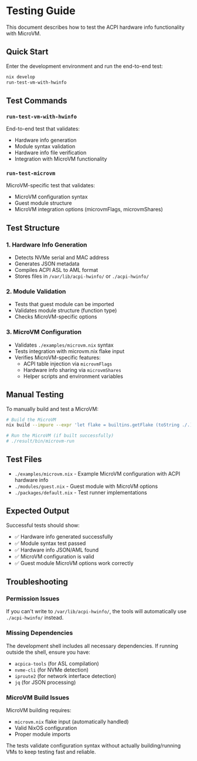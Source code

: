 # Testing Guide

This document describes how to test the ACPI hardware info functionality with MicroVM.

## Quick Start

Enter the development environment and run the end-to-end test:

```bash
nix develop
run-test-vm-with-hwinfo
```

## Test Commands

### `run-test-vm-with-hwinfo`
End-to-end test that validates:
- Hardware info generation
- Module syntax validation
- Hardware info file verification
- Integration with MicroVM functionality

### `run-test-microvm`
MicroVM-specific test that validates:
- MicroVM configuration syntax
- Guest module structure
- MicroVM integration options (microvmFlags, microvmShares)

## Test Structure

### 1. Hardware Info Generation
- Detects NVMe serial and MAC address
- Generates JSON metadata
- Compiles ACPI ASL to AML format
- Stores files in `/var/lib/acpi-hwinfo/` or `./acpi-hwinfo/`

### 2. Module Validation
- Tests that guest module can be imported
- Validates module structure (function type)
- Checks MicroVM-specific options

### 3. MicroVM Configuration
- Validates `./examples/microvm.nix` syntax
- Tests integration with microvm.nix flake input
- Verifies MicroVM-specific features:
  - ACPI table injection via `microvmFlags`
  - Hardware info sharing via `microvmShares`
  - Helper scripts and environment variables

## Manual Testing

To manually build and test a MicroVM:

```bash
# Build the MicroVM
nix build --impure --expr 'let flake = builtins.getFlake (toString ./.); in (flake.inputs.nixpkgs.lib.nixosSystem { system = "x86_64-linux"; modules = [ (import ./examples/microvm.nix { inherit (flake) self; inherit (flake.inputs) nixpkgs microvm; }) flake.inputs.microvm.nixosModules.microvm ]; }).config.system.build.toplevel'

# Run the MicroVM (if built successfully)
# ./result/bin/microvm-run
```

## Test Files

- `./examples/microvm.nix` - Example MicroVM configuration with ACPI hardware info
- `./modules/guest.nix` - Guest module with MicroVM options
- `./packages/default.nix` - Test runner implementations

## Expected Output

Successful tests should show:
- ✅ Hardware info generated successfully
- ✅ Module syntax test passed
- ✅ Hardware info JSON/AML found
- ✅ MicroVM configuration is valid
- ✅ Guest module MicroVM options work correctly

## Troubleshooting

### Permission Issues
If you can't write to `/var/lib/acpi-hwinfo/`, the tools will automatically use `./acpi-hwinfo/` instead.

### Missing Dependencies
The development shell includes all necessary dependencies. If running outside the shell, ensure you have:
- `acpica-tools` (for ASL compilation)
- `nvme-cli` (for NVMe detection)
- `iproute2` (for network interface detection)
- `jq` (for JSON processing)

### MicroVM Build Issues
MicroVM building requires:
- `microvm.nix` flake input (automatically handled)
- Valid NixOS configuration
- Proper module imports

The tests validate configuration syntax without actually building/running VMs to keep testing fast and reliable.